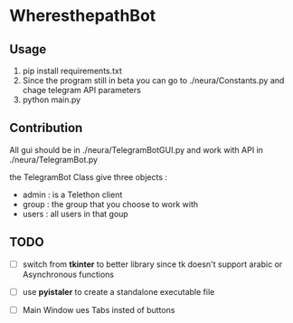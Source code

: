 # WheresthepathBot

## Usage

1. pip install requirements.txt
2. Since the program still in beta you can go to ./neura/Constants.py and chage telegram API parameters
3. python main.py

## Contribution

All gui should be in ./neura/TelegramBotGUI.py and work with API in ./neura/TelegramBot.py

the TelegramBot Class give three objects :
- admin : is a Telethon client
- group  : the group that you choose to work with
- users : all users in that goup

## TODO
- [ ] switch from **tkinter** to better library since tk doesn't support arabic or  Asynchronous functions
- [ ] use **pyistaler** to create a standalone executable file
- [ ] Main Window ues Tabs insted of buttons

